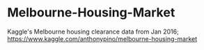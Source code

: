 # Melbourne-Housing-Market
Kaggle's Melbourne housing clearance data from Jan 2016; https://www.kaggle.com/anthonypino/melbourne-housing-market
